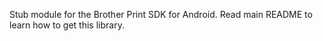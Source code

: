 Stub module for the Brother Print SDK for Android. Read main README to learn how to get this library.
